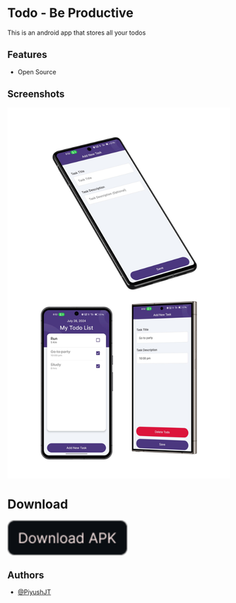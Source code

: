 # Todo - Be Productive

This is an android app that stores all your todos


## Features

- Open Source


## Screenshots

![App Screenshots](for_readme/screen_shots.jpg)


# Download

[<img src="for_readme/download_btn.png" alt='Download APK' height="80">](https://piyushjt.github.io/My-Apps/todo_apk/Todo.apk)


## Authors

- [@PiyushJT](https://www.github.com/PiyushJT)

